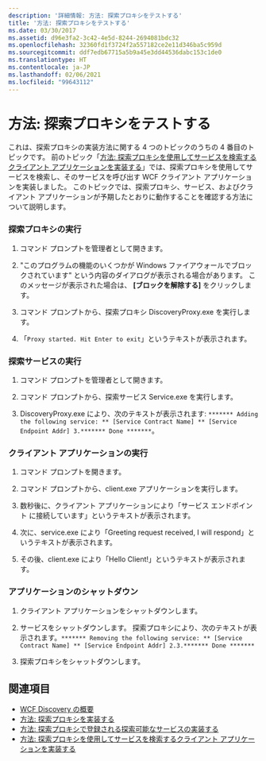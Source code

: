 ```yaml
---
description: '詳細情報: 方法: 探索プロキシをテストする'
title: '方法: 探索プロキシをテストする'
ms.date: 03/30/2017
ms.assetid: d96e3fa2-3c42-4e5d-8244-2694081bdc32
ms.openlocfilehash: 32360fd1f3724f2a557182ce2e11d346ba5c959d
ms.sourcegitcommit: ddf7edb67715a5b9a45e3dd44536dabc153c1de0
ms.translationtype: HT
ms.contentlocale: ja-JP
ms.lasthandoff: 02/06/2021
ms.locfileid: "99643112"
---
```

# <a name="how-to-test-the-discovery-proxy"></a>方法: 探索プロキシをテストする

これは、探索プロキシの実装方法に関する 4 つのトピックのうちの 4 番目のトピックです。 前のトピック「[方法: 探索プロキシを使用してサービスを検索するクライアント アプリケーションを実装する](client-app-discovery-proxy-to-find-a-service.md)」では、探索プロキシを使用してサービスを検索し、そのサービスを呼び出す WCF クライアント アプリケーションを実装しました。 このトピックでは、探索プロキシ、サービス、およびクライアント アプリケーションが予期したとおりに動作することを確認する方法について説明します。  
  
### <a name="run-the-discovery-proxy"></a>探索プロキシの実行  
  
1. コマンド プロンプトを管理者として開きます。  
  
2. "このプログラムの機能のいくつかが Windows ファイアウォールでブロックされています" という内容のダイアログが表示される場合があります。 このメッセージが表示された場合は、 **[ブロックを解除する]** をクリックします。  
  
3. コマンド プロンプトから、探索プロキシ DiscoveryProxy.exe を実行します。  
  
4. 「`Proxy started. Hit Enter to exit`」というテキストが表示されます。  
  
### <a name="run-the-discoverable-service"></a>探索サービスの実行  
  
1. コマンド プロンプトを管理者として開きます。  
  
2. コマンド プロンプトから、探索サービス Service.exe を実行します。  
  
3. DiscoveryProxy.exe により、次のテキストが表示されます: `******* Adding the following service: ** [Service Contract Name] ** [Service Endpoint Addr] 3.******* Done *******`。  
  
### <a name="run-the-client-application"></a>クライアント アプリケーションの実行  
  
1. コマンド プロンプトを開きます。  
  
2. コマンド プロンプトから、client.exe アプリケーションを実行します。  
  
3. 数秒後に、クライアント アプリケーションにより「サービス エンドポイント に接続しています」というテキストが表示されます。  
  
4. 次に、service.exe により「Greeting request received, I will respond」というテキストが表示されます。  
  
5. その後、client.exe により「Hello Client!」というテキストが表示されます。  
  
### <a name="shut-down-the-applications"></a>アプリケーションのシャットダウン  
  
1. クライアント アプリケーションをシャットダウンします。  
  
2. サービスをシャットダウンします。 探索プロキシにより、次のテキストが表示されます。`******* Removing the following service: ** [Service Contract Name] ** [Service Endpoint Addr] 2.3.******* Done *******`  
  
3. 探索プロキシをシャットダウンします。  
  
## <a name="see-also"></a>関連項目

- [WCF Discovery の概要](wcf-discovery-overview.md)
- [方法: 探索プロキシを実装する](how-to-implement-a-discovery-proxy.md)
- [方法: 探索プロキシで登録される探索可能なサービスの実装する](discoverable-service-that-registers-with-the-discovery-proxy.md)
- [方法: 探索プロキシを使用してサービスを検索するクライアント アプリケーションを実装する](client-app-discovery-proxy-to-find-a-service.md)
